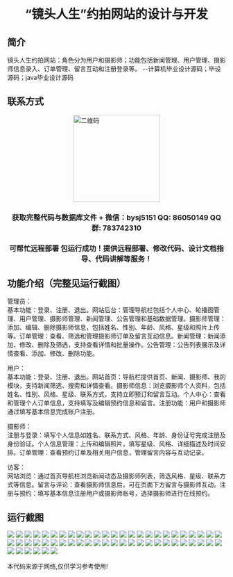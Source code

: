 <p><h1 align="center">“镜头人生”约拍网站的设计与开发</h1></p>

## 简介
镜头人生约拍网站：角色分为用户和摄影师；功能包括新闻管理、用户管理、摄影师信息录入、订单管理、留言互动和注册登录等。    --计算机毕业设计源码；毕设源码；java毕业设计源码


## 联系方式
<img src="https://bs-1329754181.cos.ap-shanghai.myqcloud.com/wx.jpg" alt="二维码" style="display: block; margin: 0 auto;" width="200px">
<p><h3 align="center">获取完整代码与数据库文件 + 微信：bysj5151 QQ: 86050149 QQ群: 783742310</h3></p>
<p><h3 align="center">可帮忙远程部署 包运行成功！提供远程部署、修改代码、设计文档指导、代码讲解等服务！</h3></p>

## 功能介绍（完整见运行截图）
管理员：  
基本功能：登录、注册、退出。网站后台：管理导航栏包括个人中心、轮播图管理、用户管理、摄影师管理、新闻管理、公告管理和基础数据管理。摄影师管理：添加、编辑、删除摄影师信息，包括姓名、性别、年龄、风格、星级和照片上传等。订单管理：查看、筛选和管理摄影师订单及留言互动信息。新闻管理：新闻添加、修改、删除及筛选，支持查看详情和批量操作。公告管理：公告列表展示及详情查看、添加、修改、删除功能。  

用户：  
基本功能：登录、注册、退出。网站首页：导航栏提供首页、新闻、摄影师、我的模块，支持新闻筛选、搜索和详情查看。摄影师信息：浏览摄影师个人资料，包括姓名、性别、风格、星级、联系方式，支持立即预订和留言互动。个人中心：查看和管理个人订单信息，支持填写及编辑预约信息和留言。注册功能：用户和摄影师通过填写基本信息完成账户注册。  

摄影师：  
注册与登录：填写个人信息如姓名、联系方式、风格、年龄、身份证号完成注册及身份验证。个人信息管理：上传和编辑照片，填写星级、风格、详细描述及时间安排。订单管理：查看预约订单及相关用户信息，管理留言内容与互动记录。  

访客：  
网站浏览：通过首页导航栏浏览新闻动态及摄影师列表，筛选风格、星级、联系方式等信息。留言与评论：查看摄影师信息后，可在页面下方留言与摄影师互动。注册与预约：填写基本信息注册用户或摄影师账号，选择摄影师进行在线预约。


## 运行截图
![](https://bs-1329754181.cos.ap-shanghai.myqcloud.com/ssm/LensLifeBooking/img/001.jpg)
![](https://bs-1329754181.cos.ap-shanghai.myqcloud.com/ssm/LensLifeBooking/img/002.jpg)
![](https://bs-1329754181.cos.ap-shanghai.myqcloud.com/ssm/LensLifeBooking/img/003.jpg)
![](https://bs-1329754181.cos.ap-shanghai.myqcloud.com/ssm/LensLifeBooking/img/004.jpg)
![](https://bs-1329754181.cos.ap-shanghai.myqcloud.com/ssm/LensLifeBooking/img/005.jpg)
![](https://bs-1329754181.cos.ap-shanghai.myqcloud.com/ssm/LensLifeBooking/img/006.jpg)
![](https://bs-1329754181.cos.ap-shanghai.myqcloud.com/ssm/LensLifeBooking/img/007.jpg)
![](https://bs-1329754181.cos.ap-shanghai.myqcloud.com/ssm/LensLifeBooking/img/008.jpg)
![](https://bs-1329754181.cos.ap-shanghai.myqcloud.com/ssm/LensLifeBooking/img/009.jpg)
![](https://bs-1329754181.cos.ap-shanghai.myqcloud.com/ssm/LensLifeBooking/img/010.jpg)
![](https://bs-1329754181.cos.ap-shanghai.myqcloud.com/ssm/LensLifeBooking/img/011.jpg)
![](https://bs-1329754181.cos.ap-shanghai.myqcloud.com/ssm/LensLifeBooking/img/012.jpg)
![](https://bs-1329754181.cos.ap-shanghai.myqcloud.com/ssm/LensLifeBooking/img/013.jpg)
![](https://bs-1329754181.cos.ap-shanghai.myqcloud.com/ssm/LensLifeBooking/img/014.jpg)
![](https://bs-1329754181.cos.ap-shanghai.myqcloud.com/ssm/LensLifeBooking/img/015.jpg)
![](https://bs-1329754181.cos.ap-shanghai.myqcloud.com/ssm/LensLifeBooking/img/016.jpg)
![](https://bs-1329754181.cos.ap-shanghai.myqcloud.com/ssm/LensLifeBooking/img/017.jpg)
![](https://bs-1329754181.cos.ap-shanghai.myqcloud.com/ssm/LensLifeBooking/img/018.jpg)
![](https://bs-1329754181.cos.ap-shanghai.myqcloud.com/ssm/LensLifeBooking/img/019.jpg)
![](https://bs-1329754181.cos.ap-shanghai.myqcloud.com/ssm/LensLifeBooking/img/020.jpg)
![](https://bs-1329754181.cos.ap-shanghai.myqcloud.com/ssm/LensLifeBooking/img/021.jpg)
![](https://bs-1329754181.cos.ap-shanghai.myqcloud.com/ssm/LensLifeBooking/img/022.jpg)
![](https://bs-1329754181.cos.ap-shanghai.myqcloud.com/ssm/LensLifeBooking/img/023.jpg)
![](https://bs-1329754181.cos.ap-shanghai.myqcloud.com/ssm/LensLifeBooking/img/024.jpg)
![](https://bs-1329754181.cos.ap-shanghai.myqcloud.com/ssm/LensLifeBooking/img/025.jpg)
![](https://bs-1329754181.cos.ap-shanghai.myqcloud.com/ssm/LensLifeBooking/img/026.jpg)
![](https://bs-1329754181.cos.ap-shanghai.myqcloud.com/ssm/LensLifeBooking/img/027.jpg)
![](https://bs-1329754181.cos.ap-shanghai.myqcloud.com/ssm/LensLifeBooking/img/028.jpg)
![](https://bs-1329754181.cos.ap-shanghai.myqcloud.com/ssm/LensLifeBooking/img/029.jpg)
![](https://bs-1329754181.cos.ap-shanghai.myqcloud.com/ssm/LensLifeBooking/img/030.jpg)
![](https://bs-1329754181.cos.ap-shanghai.myqcloud.com/ssm/LensLifeBooking/img/031.jpg)
![](https://bs-1329754181.cos.ap-shanghai.myqcloud.com/ssm/LensLifeBooking/img/032.jpg)
![](https://bs-1329754181.cos.ap-shanghai.myqcloud.com/ssm/LensLifeBooking/img/033.jpg)
![](https://bs-1329754181.cos.ap-shanghai.myqcloud.com/ssm/LensLifeBooking/img/034.jpg)
![](https://bs-1329754181.cos.ap-shanghai.myqcloud.com/ssm/LensLifeBooking/img/035.jpg)
![](https://bs-1329754181.cos.ap-shanghai.myqcloud.com/ssm/LensLifeBooking/img/036.jpg)
![](https://bs-1329754181.cos.ap-shanghai.myqcloud.com/ssm/LensLifeBooking/img/037.jpg)
![](https://bs-1329754181.cos.ap-shanghai.myqcloud.com/ssm/LensLifeBooking/img/038.jpg)
![](https://bs-1329754181.cos.ap-shanghai.myqcloud.com/ssm/LensLifeBooking/img/039.jpg)
![](https://bs-1329754181.cos.ap-shanghai.myqcloud.com/ssm/LensLifeBooking/img/040.jpg)
![](https://bs-1329754181.cos.ap-shanghai.myqcloud.com/ssm/LensLifeBooking/img/041.jpg)
![](https://bs-1329754181.cos.ap-shanghai.myqcloud.com/ssm/LensLifeBooking/img/042.jpg)
![](https://bs-1329754181.cos.ap-shanghai.myqcloud.com/ssm/LensLifeBooking/img/043.jpg)
![](https://bs-1329754181.cos.ap-shanghai.myqcloud.com/ssm/LensLifeBooking/img/044.jpg)
![](https://bs-1329754181.cos.ap-shanghai.myqcloud.com/ssm/LensLifeBooking/img/045.jpg)
![](https://bs-1329754181.cos.ap-shanghai.myqcloud.com/ssm/LensLifeBooking/img/046.jpg)
![](https://bs-1329754181.cos.ap-shanghai.myqcloud.com/ssm/LensLifeBooking/img/047.jpg)
![](https://bs-1329754181.cos.ap-shanghai.myqcloud.com/ssm/LensLifeBooking/img/048.jpg)
![](https://bs-1329754181.cos.ap-shanghai.myqcloud.com/ssm/LensLifeBooking/img/049.jpg)
![](https://bs-1329754181.cos.ap-shanghai.myqcloud.com/ssm/LensLifeBooking/img/050.jpg)
![](https://bs-1329754181.cos.ap-shanghai.myqcloud.com/ssm/LensLifeBooking/img/051.jpg)
![](https://bs-1329754181.cos.ap-shanghai.myqcloud.com/ssm/LensLifeBooking/img/052.jpg)
![](https://bs-1329754181.cos.ap-shanghai.myqcloud.com/ssm/LensLifeBooking/img/053.jpg)
![](https://bs-1329754181.cos.ap-shanghai.myqcloud.com/ssm/LensLifeBooking/img/054.jpg)
![](https://bs-1329754181.cos.ap-shanghai.myqcloud.com/ssm/LensLifeBooking/img/055.jpg)
![](https://bs-1329754181.cos.ap-shanghai.myqcloud.com/ssm/LensLifeBooking/img/056.jpg)

<p>本代码来源于网络,仅供学习参考使用!</p>
